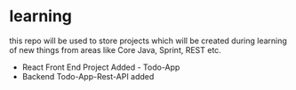 # learning
this repo will be used to store projects which will be created during learning of new things from areas like Core Java, Sprint, REST etc.

- React Front End Project Added - Todo-App
- Backend Todo-App-Rest-API added



